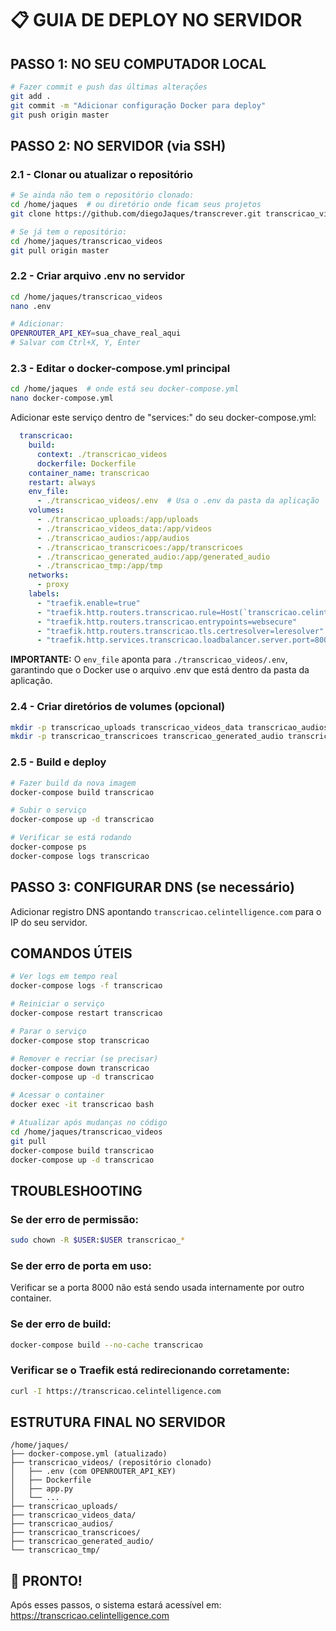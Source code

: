 # 📋 GUIA DE DEPLOY NO SERVIDOR

## PASSO 1: NO SEU COMPUTADOR LOCAL
```bash
# Fazer commit e push das últimas alterações
git add .
git commit -m "Adicionar configuração Docker para deploy"
git push origin master
```

## PASSO 2: NO SERVIDOR (via SSH)

### 2.1 - Clonar ou atualizar o repositório
```bash
# Se ainda não tem o repositório clonado:
cd /home/jaques  # ou diretório onde ficam seus projetos
git clone https://github.com/diegoJaques/transcrever.git transcricao_videos

# Se já tem o repositório:
cd /home/jaques/transcricao_videos
git pull origin master
```

### 2.2 - Criar arquivo .env no servidor
```bash
cd /home/jaques/transcricao_videos
nano .env

# Adicionar:
OPENROUTER_API_KEY=sua_chave_real_aqui
# Salvar com Ctrl+X, Y, Enter
```

### 2.3 - Editar o docker-compose.yml principal
```bash
cd /home/jaques  # onde está seu docker-compose.yml
nano docker-compose.yml
```

Adicionar este serviço dentro de "services:" do seu docker-compose.yml:

```yaml
  transcricao:
    build:
      context: ./transcricao_videos
      dockerfile: Dockerfile
    container_name: transcricao
    restart: always
    env_file:
      - ./transcricao_videos/.env  # Usa o .env da pasta da aplicação
    volumes:
      - ./transcricao_uploads:/app/uploads
      - ./transcricao_videos_data:/app/videos
      - ./transcricao_audios:/app/audios
      - ./transcricao_transcricoes:/app/transcricoes
      - ./transcricao_generated_audio:/app/generated_audio
      - ./transcricao_tmp:/app/tmp
    networks:
      - proxy
    labels:
      - "traefik.enable=true"
      - "traefik.http.routers.transcricao.rule=Host(`transcricao.celintelligence.com`)"
      - "traefik.http.routers.transcricao.entrypoints=websecure"
      - "traefik.http.routers.transcricao.tls.certresolver=leresolver"
      - "traefik.http.services.transcricao.loadbalancer.server.port=8000"
```

**IMPORTANTE:** O `env_file` aponta para `./transcricao_videos/.env`, garantindo que o Docker use o arquivo .env que está dentro da pasta da aplicação.

### 2.4 - Criar diretórios de volumes (opcional)
```bash
mkdir -p transcricao_uploads transcricao_videos_data transcricao_audios
mkdir -p transcricao_transcricoes transcricao_generated_audio transcricao_tmp
```

### 2.5 - Build e deploy
```bash
# Fazer build da nova imagem
docker-compose build transcricao

# Subir o serviço
docker-compose up -d transcricao

# Verificar se está rodando
docker-compose ps
docker-compose logs transcricao
```

## PASSO 3: CONFIGURAR DNS (se necessário)

Adicionar registro DNS apontando `transcricao.celintelligence.com` para o IP do seu servidor.

## COMANDOS ÚTEIS

```bash
# Ver logs em tempo real
docker-compose logs -f transcricao

# Reiniciar o serviço
docker-compose restart transcricao

# Parar o serviço
docker-compose stop transcricao

# Remover e recriar (se precisar)
docker-compose down transcricao
docker-compose up -d transcricao

# Acessar o container
docker exec -it transcricao bash

# Atualizar após mudanças no código
cd /home/jaques/transcricao_videos
git pull
docker-compose build transcricao
docker-compose up -d transcricao
```

## TROUBLESHOOTING

### Se der erro de permissão:
```bash
sudo chown -R $USER:$USER transcricao_*
```

### Se der erro de porta em uso:
Verificar se a porta 8000 não está sendo usada internamente por outro container.

### Se der erro de build:
```bash
docker-compose build --no-cache transcricao
```

### Verificar se o Traefik está redirecionando corretamente:
```bash
curl -I https://transcricao.celintelligence.com
```

## ESTRUTURA FINAL NO SERVIDOR
```
/home/jaques/
├── docker-compose.yml (atualizado)
├── transcricao_videos/ (repositório clonado)
│   ├── .env (com OPENROUTER_API_KEY)
│   ├── Dockerfile
│   ├── app.py
│   └── ...
├── transcricao_uploads/
├── transcricao_videos_data/
├── transcricao_audios/
├── transcricao_transcricoes/
├── transcricao_generated_audio/
└── transcricao_tmp/
```

## 🎉 PRONTO!
Após esses passos, o sistema estará acessível em:
https://transcricao.celintelligence.com